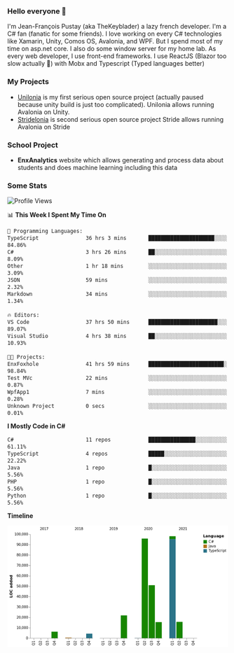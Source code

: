 ### Hello everyone 👋

I'm Jean-François Pustay (aka TheKeyblader) a lazy french developer. I'm a C# fan (fanatic for some friends). I love working on every C# technologies like Xamarin, Unity, Comos OS, Avalonia, and WPF.  But I spend most of my time on asp.net core. I also do some window server for my home lab. As every web developer, I use front-end frameworks. I use ReactJS (Blazor too slow actually 🙂) with Mobx and Typescript (Typed languages better)

### My Projects

* [Unilonia](https://github.com/TheKeyblader/Unilonia) is my first serious open source project (actually paused because unity build is just too complicated).
  Unilonia allows running Avalonia on Unity.
* [Stridelonia](https://github.com/TheKeyblader/Stridelonia) is second serious open source project
  Stride allows running Avalonia on Stride

### School Project

* __EnxAnalytics__ website which allows generating and process data about  students and does machine learning including this data 

### Some Stats

<!--START_SECTION:waka-->
![Profile Views](http://img.shields.io/badge/Profile%20Views-0-blue)

📊 **This Week I Spent My Time On** 

```text
💬 Programming Languages: 
TypeScript               36 hrs 3 mins       █████████████████████░░░░   84.86% 
C#                       3 hrs 26 mins       ██░░░░░░░░░░░░░░░░░░░░░░░   8.09% 
Other                    1 hr 18 mins        ░░░░░░░░░░░░░░░░░░░░░░░░░   3.09% 
JSON                     59 mins             ░░░░░░░░░░░░░░░░░░░░░░░░░   2.32% 
Markdown                 34 mins             ░░░░░░░░░░░░░░░░░░░░░░░░░   1.34%

🔥 Editors: 
VS Code                  37 hrs 50 mins      ██████████████████████░░░   89.07% 
Visual Studio            4 hrs 38 mins       ██░░░░░░░░░░░░░░░░░░░░░░░   10.93%

🐱‍💻 Projects: 
EnxFoxhole               41 hrs 59 mins      ████████████████████████░   98.84% 
Test MVc                 22 mins             ░░░░░░░░░░░░░░░░░░░░░░░░░   0.87% 
WpfApp1                  7 mins              ░░░░░░░░░░░░░░░░░░░░░░░░░   0.28% 
Unknown Project          0 secs              ░░░░░░░░░░░░░░░░░░░░░░░░░   0.01%

```

**I Mostly Code in C#** 

```text
C#                       11 repos            ███████████████░░░░░░░░░░   61.11% 
TypeScript               4 repos             █████░░░░░░░░░░░░░░░░░░░░   22.22% 
Java                     1 repo              █░░░░░░░░░░░░░░░░░░░░░░░░   5.56% 
PHP                      1 repo              █░░░░░░░░░░░░░░░░░░░░░░░░   5.56% 
Python                   1 repo              █░░░░░░░░░░░░░░░░░░░░░░░░   5.56%

```


**Timeline**

![Chart not found](https://raw.githubusercontent.com/TheKeyblader/TheKeyblader/main/charts/bar_graph.png) 


<!--END_SECTION:waka-->

<!--
**TheKeyblader/TheKeyblader** is a ✨ _special_ ✨ repository because its `README.md` (this file) appears on your GitHub profile.

Here are some ideas to get you started:

- 🔭 I’m currently working on ...
- 🌱 I’m currently learning ...
- 👯 I’m looking to collaborate on ...
- 🤔 I’m looking for help with ...
- 💬 Ask me about ...
- 📫 How to reach me: ...
- 😄 Pronouns: ...
- ⚡ Fun fact: ...
-->
